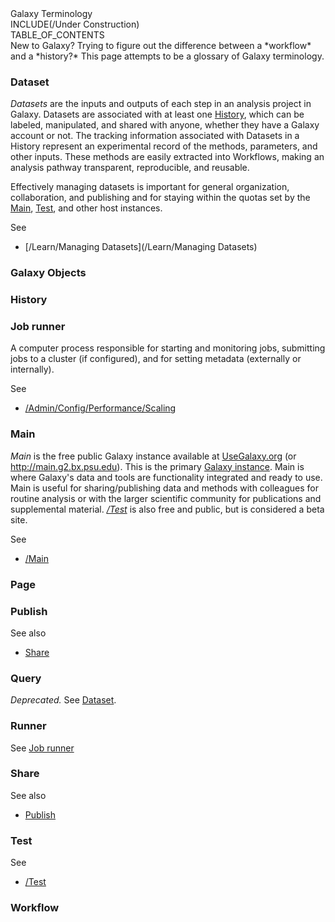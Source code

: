 <div class="title">Galaxy Terminology</div>
INCLUDE(/Under Construction)

<div class='right'>TABLE_OF_CONTENTS</div>
New to Galaxy?  Trying to figure out the difference between a *workflow* and a *history?*  This page attempts to be a glossary of Galaxy terminology.

### Dataset

*Datasets* are the inputs and outputs of each step in an analysis project in Galaxy. Datasets are associated with at least one [History](#history), which can be labeled, manipulated, and shared with anyone, whether they have a Galaxy account or not. The tracking information associated with Datasets in a History represent an experimental record of the methods, parameters, and other inputs. These methods are easily extracted into Workflows, making an analysis pathway transparent, reproducible, and reusable.

Effectively managing datasets is important for general organization, collaboration, and publishing and for staying within the quotas set by the [Main](#main), [Test](#test), and other host instances. 

See 
* [/Learn/Managing Datasets](/Learn/Managing Datasets)

### Galaxy Objects

### History

### Job runner

A computer process responsible for starting and monitoring jobs, submitting jobs to a cluster (if configured), and for setting metadata (externally or internally).

See 
* [/Admin/Config/Performance/Scaling](/Admin/Config/Performance/Scaling)

### Main

*Main* is the free public Galaxy instance available at [UseGalaxy.org](http://usegalaxy.org/) (or http://main.g2.bx.psu.edu). This is the primary [Galaxy instance](http://usegalaxy.org/). Main is where Galaxy's data and tools are functionality integrated and ready to use. Main is useful for sharing/publishing data and methods with colleagues for routine analysis or with the larger scientific community for publications and supplemental material. *[/Test](/Test)* is also free and public, but is considered a beta site. 

See
* [/Main](/Main)

### Page

### Publish

See also 
* [Share](#share)

### Query

*Deprecated.* See [Dataset](#dataset).

### Runner

See [Job runner](#job-runner)

### Share

See also 
* [Publish](#publish)

### Test

See
* [/Test](/Test)

### Workflow
